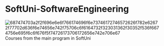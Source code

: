 # SoftUni-SoftwareEngineering
![687474703a2f2f696e6e6f766174696f6e73746172746572626f782e62672f77702d636f6e74656e742f75706c6f6164732f323031362f30352f536f6674756e695f6c6f676f5f74726173706172656e742e706e67](https://user-images.githubusercontent.com/106704626/172009646-ba9f39dc-a2f0-41e0-a569-38fb416f4a8c.png)
                                             Courses from the main program in SoftUni
